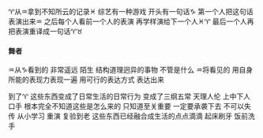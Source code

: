 ♈︎从♒︎拿到不知所云的记录♓︎
综艺有一种游戏
开头有一句话♑︎ 第一个人把这句话表演出来♒︎
之后每个人看前一个人的表演 再学样演给下一个人♓︎♈︎
最后一个人再把表演重译成一句话♈︎♉︎

#### 舞者
♒︎从♑︎看到的 非常遥远 陌生 结构道理迥异的事物
不管是什么 ♒︎将看见的 用自身所能的表现力表现一遍
用可行的表达方式 表达出来

到了♈︎ 这些东西变成了日常生活的日常行为
变成了三纲五常 天理人伦 上中下人口手
根本完全不知道这些是怎么来的
只知道至关重要 一定要承袭下去 不可以失传
从小学习 重演 复验到老
这些东西已经融合成生活的点点滴滴
起床刷牙 饭前洗手
